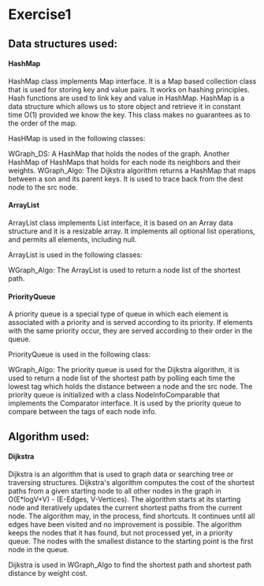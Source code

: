 # Exercise1

## Data structures used:

#### HashMap

HashMap class implements Map interface.
It is a Map based collection class that is used for storing key and value pairs.
It works on hashing principles. Hash functions are used to link key and value in HashMap.
HashMap is a data structure which allows us to store object and retrieve it in
constant time O(1) provided we know the key.
This class makes no guarantees as to the order of the map.

HasHMap is used in the following classes:

WGraph_DS: A HashMap that holds the nodes of the graph. 
Another HashMap of HashMaps that holds for each node its neighbors and their weights.
WGraph_Algo: The Dijkstra algorithm returns a HashMap that maps
between a son and its parent keys.
It is used to trace back from the dest node to the src node.

#### ArrayList

ArrayList class implements List interface, it is based on an Array data structure and it is a resizable array.
It implements all optional list operations, and permits all elements, including null.

ArrayList is used in the following classes:

WGraph_Algo: The ArrayList is used to return a node list of the shortest path.

#### PriorityQueue

A priority queue is a special type of queue in which each element is associated with a priority
and is served according to its priority.
If elements with the same priority occur, they are served according to their order in the queue.

PriorityQueue is used in the following class:

WGraph_Algo: The priority queue is used for the Dijkstra algorithm,
it is used to return a node list of the shortest path by polling each time the lowest tag
which holds the distance between a node and the src node.
The priority queue is initialized with a class NodeInfoComparable
that implements the Comparator interface.
It is used by the priority queue to compare between the tags of each node info. 

## Algorithm used:

#### Dijkstra

Dijkstra is an algorithm that is used to graph data or searching tree or traversing structures.
Dijkstra's algorithm computes the cost of the shortest paths from a given starting node
to all other nodes in the graph in O(E*logV+V) - (E-Edges, V-Vertices).
The algorithm starts at its starting node and iteratively updates the current shortest paths
from the current node. The algorithm may, in the process, find shortcuts.
It continues until all edges have been visited and no improvement is possible.
The algorithm keeps the nodes that it has found, but not processed yet, in a priority queue.
The nodes with the smallest distance to the starting point is the first node in the queue.

Dijkstra is used in WGraph_Algo to find the shortest path
and shortest path distance by weight cost.

